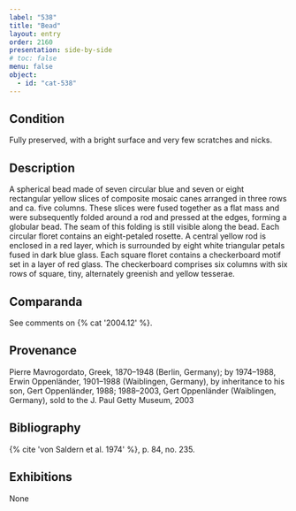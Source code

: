 ```yaml
---
label: "538"
title: "Bead"
layout: entry
order: 2160
presentation: side-by-side
# toc: false
menu: false
object:
  - id: "cat-538"
---
```


## Condition

Fully preserved, with a bright surface and very few scratches and nicks.

## Description

A spherical bead made of seven circular blue and seven or eight rectangular yellow slices of composite mosaic canes arranged in three rows and ca. five columns. These slices were fused together as a flat mass and were subsequently folded around a rod and pressed at the edges, forming a globular bead. The seam of this folding is still visible along the bead. Each circular floret contains an eight-petaled rosette. A central yellow rod is enclosed in a red layer, which is surrounded by eight white triangular petals fused in dark blue glass. Each square floret contains a checkerboard motif set in a layer of red glass. The checkerboard comprises six columns with six rows of square, tiny, alternately greenish and yellow tesserae.

## Comparanda

See comments on {% cat '2004.12' %}.

## Provenance

Pierre Mavrogordato, Greek, 1870–1948 (Berlin, Germany); by 1974–1988, Erwin Oppenländer, 1901–1988 (Waiblingen, Germany), by inheritance to his son, Gert Oppenländer, 1988; 1988–2003, Gert Oppenländer (Waiblingen, Germany), sold to the J. Paul Getty Museum, 2003

## Bibliography

{% cite 'von Saldern et al. 1974' %}, p. 84, no. 235.

## Exhibitions

None